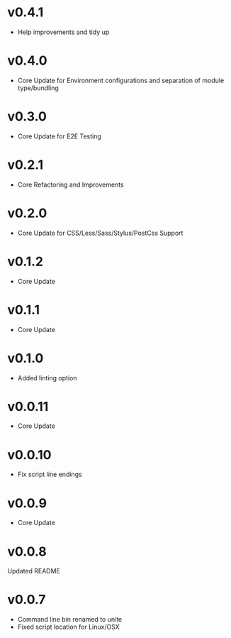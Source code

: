# v0.4.1
* Help improvements and tidy up

# v0.4.0
* Core Update for Environment configurations and separation of module type/bundling

# v0.3.0
* Core Update for E2E Testing

# v0.2.1
* Core Refactoring and Improvements

# v0.2.0
* Core Update for CSS/Less/Sass/Stylus/PostCss Support

# v0.1.2
* Core Update

# v0.1.1
* Core Update

# v0.1.0
* Added linting option

# v0.0.11
* Core Update

# v0.0.10
* Fix script line endings

# v0.0.9
* Core Update

# v0.0.8
Updated README

# v0.0.7

* Command line bin renamed to unite
* Fixed script location for Linux/OSX
